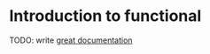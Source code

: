 # Introduction to functional

TODO: write [great documentation](http://jacobian.org/writing/what-to-write/)
